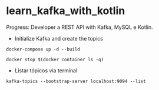 # learn_kafka_with_kotlin
Progress: Developer a REST API with Kafka, MySQL e Kotlin.

* Initialize Kafka and create the topics

````shell
docker-compose up -d --build
````

````shell
docker stop $(docker container ls -q)
````

* Listar tópicos via terminal

````shell
kafka-topics --bootstrap-server localhost:9094 --list
````

